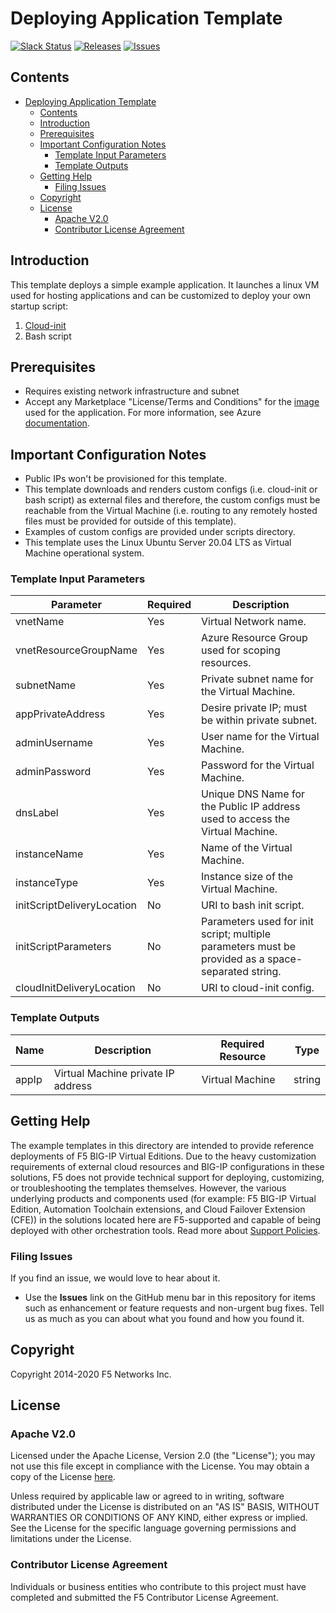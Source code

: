 
# Deploying Application Template

[![Slack Status](https://f5cloudsolutions.herokuapp.com/badge.svg)](https://f5cloudsolutions.herokuapp.com)
[![Releases](https://img.shields.io/github/release/f5networks/f5-azure-arm-templates.svg)](https://github.com/f5networks/f5-azure-arm-templates/releases)
[![Issues](https://img.shields.io/github/issues/f5networks/f5-azure-arm-templates.svg)](https://github.com/f5networks/f5-azure-arm-templates/issues)

## Contents

- [Deploying Application Template](#deploying-application-template)
  - [Contents](#contents)
  - [Introduction](#introduction)
  - [Prerequisites](#prerequisites)
  - [Important Configuration Notes](#important-configuration-notes)
    - [Template Input Parameters](#template-input-parameters)
    - [Template Outputs](#template-outputs)
  - [Getting Help](#getting-help)
    - [Filing Issues](#filing-issues)
  - [Copyright](#copyright)
  - [License](#license)
    - [Apache V2.0](#apache-v20)
    - [Contributor License Agreement](#contributor-license-agreement)


## Introduction

This template deploys a simple example application. It launches a linux VM used for hosting applications and can be customized to deploy your own startup script:

1) [Cloud-init](https://cloudinit.readthedocs.io/en/latest/)
2) Bash script


## Prerequisites

- Requires existing network infrastructure and subnet
- Accept any Marketplace "License/Terms and Conditions" for the [image](https://azuremarketplace.microsoft.com/en-us/marketplace/apps/canonical.0001-com-ubuntu-server-focal?tab=Overview) used for the application. For more information, see Azure [documentation](https://docs.microsoft.com/en-us/azure/virtual-machines/linux/cli-ps-findimage#deploy-an-image-with-marketplace-terms).

## Important Configuration Notes

- Public IPs won't be provisioned for this template.
- This template downloads and renders custom configs (i.e. cloud-init or bash script) as external files and therefore, the custom configs must be reachable from the Virtual Machine (i.e. routing to any remotely hosted files must be provided for outside of this template).
- Examples of custom configs are provided under scripts directory.
- This template uses the Linux Ubuntu Server 20.04 LTS as Virtual Machine operational system.



### Template Input Parameters

| Parameter | Required | Description |
| --- | --- | --- |
| vnetName | Yes | Virtual Network name. |
| vnetResourceGroupName | Yes | Azure Resource Group used for scoping resources. |
| subnetName | Yes | Private subnet name for the Virtual Machine. |
| appPrivateAddress | Yes | Desire private IP; must be within private subnet. |
| adminUsername | Yes | User name for the Virtual Machine. |
| adminPassword | Yes | Password for the Virtual Machine. |
| dnsLabel | Yes | Unique DNS Name for the Public IP address used to access the Virtual Machine. |
| instanceName | Yes | Name of the Virtual Machine. |
| instanceType | Yes | Instance size of the Virtual Machine. |
| initScriptDeliveryLocation | No | URI to bash init script. |
| initScriptParameters | No | Parameters used for init script; multiple parameters must be provided as a space-separated string. |
| cloudInitDeliveryLocation | No | URI to cloud-init config. |

### Template Outputs

| Name | Description | Required Resource | Type |
| --- | --- | --- | --- |
| appIp | Virtual Machine private IP address | Virtual Machine | string |

## Getting Help

The example templates in this directory are intended to provide reference deployments of F5 BIG-IP Virtual Editions. Due to the heavy customization requirements of external cloud resources and BIG-IP configurations in these solutions, F5 does not provide technical support for deploying, customizing, or troubleshooting the templates themselves. However, the various underlying products and components used (for example: F5 BIG-IP Virtual Edition, Automation Toolchain extensions, and Cloud Failover Extension (CFE)) in the solutions located here are F5-supported and capable of being deployed with other orchestration tools. Read more about [Support Policies](https://www.f5.com/company/policies/support-policies). 

### Filing Issues

If you find an issue, we would love to hear about it.

- Use the **Issues** link on the GitHub menu bar in this repository for items such as enhancement or feature requests and non-urgent bug fixes. Tell us as much as you can about what you found and how you found it.


## Copyright

Copyright 2014-2020 F5 Networks Inc.

## License

### Apache V2.0

Licensed under the Apache License, Version 2.0 (the "License"); you may not use
this file except in compliance with the License. You may obtain a copy of the
License [here](http://www.apache.org/licenses/LICENSE-2.0).

Unless required by applicable law or agreed to in writing, software
distributed under the License is distributed on an "AS IS" BASIS,
WITHOUT WARRANTIES OR CONDITIONS OF ANY KIND, either express or implied.
See the License for the specific language governing permissions and limitations
under the License.

### Contributor License Agreement

Individuals or business entities who contribute to this project must have
completed and submitted the F5 Contributor License Agreement.
